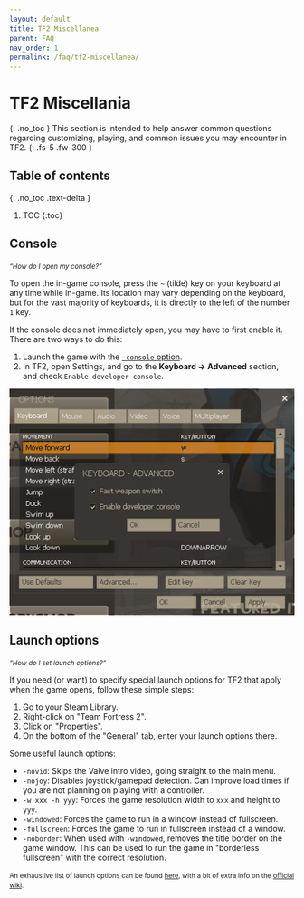 ```yaml
---
layout: default
title: TF2 Miscellanea
parent: FAQ
nav_order: 1
permalink: /faq/tf2-miscellanea/
---
```

# TF2 Miscellania
{: .no_toc }
This section is intended to help answer common questions regarding customizing, playing, and common issues you may encounter in TF2.
{: .fs-5 .fw-300 }

## Table of contents
{: .no_toc .text-delta }

1. TOC
{:toc}

## Console
<small>*“How do I open my console?”*</small>

To open the in-game console, press the `~` (tilde) key on your keyboard at any time while in-game. Its location may vary depending on the keyboard, but for the vast majority of keyboards, it is directly to the left of the number `1` key.

If the console does not immediately open, you may have to first enable it. There are two ways to do this:
1. Launch the game with the [`-console` option](#launch-options).
2. In TF2, open Settings, and go to the **Keyboard → Advanced** section, and check `Enable developer console`.

![Enabling developer console in-game](../assets/images/enable_console.png)

## Launch options
<small>*“How do I set launch options?”*</small>

If you need (or want) to specify special launch options for TF2 that apply when the game opens, follow these simple steps:
1. Go to your Steam Library.
2. Right-click on "Team Fortress 2".
3. Click on "Properties".
4. On the bottom of the "General" tab, enter your launch options there.

Some useful launch options:
- `-novid`: Skips the Valve intro video, going straight to the main menu.
- `-nojoy`: Disables joystick/gamepad detection. Can improve load times if you are not planning on playing with a controller.
- `-w xxx -h yyy`: Forces the game resolution width to `xxx` and height to `yyy`.
- `-windowed`: Forces the game to run in a window instead of fullscreen.
- `-fullscreen`: Forces the game to run in fullscreen instead of a window.
- `-noborder`: When used with `-windowed`, removes the title border on the game window. This can be used to run the game in "borderless fullscreen" with the correct resolution.

<small>An exhaustive list of launch options can be found [here](https://developer.valvesoftware.com/wiki/Command_Line_Options#Source_Games), with a bit of extra info on the [official wiki](https://wiki.teamfortress.com/wiki/Scripting#Launch_Options).</small>